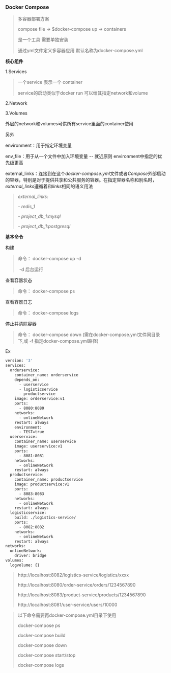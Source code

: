 ### Docker Compose

> 多容器部署方案
>
> compose file -> $docker-compose up -> containers
>
> 是一个工具 需要单独安装
>
> 通过yml文件定义多容器应用 默认名称为docker-compose.yml

**核心组件**

1.Services

>一个service 表示一个 container
>
>service的启动类似于docker run 可以给其指定network和volume
>
>



2.Network

3.Volumes



外层的network和volumes可供所有service里面的container使用

另外

environment：用于指定环境变量

env_file：用于从一个文件中加入环境变量 -- 就近原则 environment中指定的优先级更高

external_links：连接到在这个*docker-compose.yml*文件或者*Compose*外部启动的容器，特别是对于提供共享和公共服务的容器。在指定容器名称和别名时，*external_links*遵循着和*links*相同的语义用法

>*external_links:*  
>
>  *- redis_1*   
>
>  *- project_db_1:mysql*   
>
>  *- project_db_1:postgresql*

**基本命令**

构建

>命令： docker-compose up -d 
>
>​             -d 后台运行

查看容器状态

>命令： docker-compose ps

查看容器日志

>命令： docker-compose logs

停止并清除容器

>命令： docker-compose down (需在docker-compose.yml文件同目录下,或 -f 指定docker-compose.yml路径)



Ex

```dockerfile
version: '3'
services:
  orderservice:
    container_name: orderservice
    depends_on:
      - userservice
      - logisticservice
      - productservice
    image: orderservice:v1
    ports:
      - 8080:8080
    networks: 
      - onlineNetwork
    restart: always
    environment:
      - TEST=true
  userservice:
    container_name: userservice
    image: userservice:v1
    ports:
      - 8081:8081
    networks: 
      - onlineNetwork
    restart: always
  productservice:
    container_name: productservice
    image: productservice:v1
    ports:
      - 8083:8083
    networks: 
      - onlineNetwork
    restart: always
  logisticservice:
    build: ./logistics-service/
    ports:
      - 8082:8082
    networks: 
      - onlineNetwork
    restart: always
networks: 
  onlineNetwork:
    driver: bridge
volumes:
  logvolume: {}
```

>http://localhost:8082/logistics-service/logistics/xxxx
>
>http://localhost:8080/order-service/orders/1234567890
>
>http://localhost:8083/product-service/products/1234567890
>
>http://localhost:8081/user-service/users/10000

> 以下命令需要再docker-compose.yml目录下使用
>
> docker-compose ps
>
> docker-compose build
>
> docker-compose down
>
> docker-compose start/stop
>
> docker-compose logs

